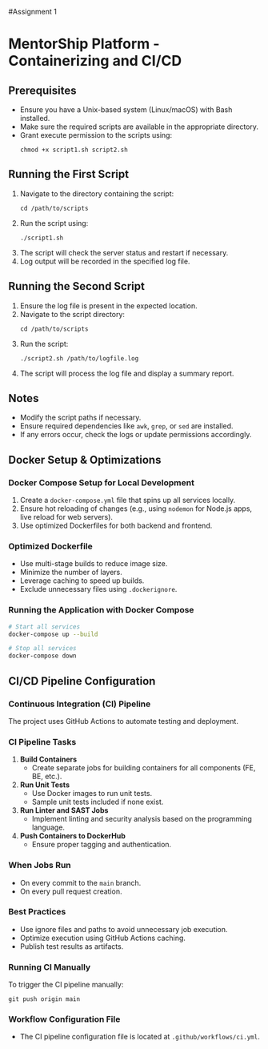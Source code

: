 #Assignment 1
# MentorShip Platform - Containerizing and CI/CD

## Prerequisites
- Ensure you have a Unix-based system (Linux/macOS) with Bash installed.
- Make sure the required scripts are available in the appropriate directory.
- Grant execute permission to the scripts using:
  ```
  chmod +x script1.sh script2.sh
  ```

## Running the First Script
1. Navigate to the directory containing the script:
   ```
   cd /path/to/scripts
   ```
2. Run the script using:
   ```
   ./script1.sh
   ```
3. The script will check the server status and restart if necessary.
4. Log output will be recorded in the specified log file.

## Running the Second Script
1. Ensure the log file is present in the expected location.
2. Navigate to the script directory:
   ```
   cd /path/to/scripts
   ```
3. Run the script:
   ```
   ./script2.sh /path/to/logfile.log
   ```
4. The script will process the log file and display a summary report.

## Notes
- Modify the script paths if necessary.
- Ensure required dependencies like `awk`, `grep`, or `sed` are installed.
- If any errors occur, check the logs or update permissions accordingly.

## Docker Setup & Optimizations
### Docker Compose Setup for Local Development
1. Create a `docker-compose.yml` file that spins up all services locally.
2. Ensure hot reloading of changes (e.g., using `nodemon` for Node.js apps, live reload for web servers).
3. Use optimized Dockerfiles for both backend and frontend.

### Optimized Dockerfile
- Use multi-stage builds to reduce image size.
- Minimize the number of layers.
- Leverage caching to speed up builds.
- Exclude unnecessary files using `.dockerignore`.

### Running the Application with Docker Compose
```bash
# Start all services
docker-compose up --build

# Stop all services
docker-compose down
```

## CI/CD Pipeline Configuration
### Continuous Integration (CI) Pipeline
The project uses GitHub Actions to automate testing and deployment.

### CI Pipeline Tasks
1. **Build Containers**
   - Create separate jobs for building containers for all components (FE, BE, etc.).
2. **Run Unit Tests**
   - Use Docker images to run unit tests.
   - Sample unit tests included if none exist.
3. **Run Linter and SAST Jobs**
   - Implement linting and security analysis based on the programming language.
4. **Push Containers to DockerHub**
   - Ensure proper tagging and authentication.

### When Jobs Run
- On every commit to the `main` branch.
- On every pull request creation.

### Best Practices
- Use ignore files and paths to avoid unnecessary job execution.
- Optimize execution using GitHub Actions caching.
- Publish test results as artifacts.

### Running CI Manually
To trigger the CI pipeline manually:
```
git push origin main
```

### Workflow Configuration File
- The CI pipeline configuration file is located at `.github/workflows/ci.yml`.


